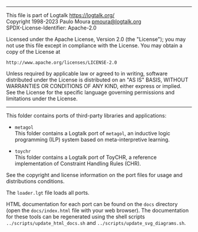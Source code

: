 ________________________________________________________________________

This file is part of Logtalk <https://logtalk.org/>  
Copyright 1998-2023 Paulo Moura <pmoura@logtalk.org>  
SPDX-License-Identifier: Apache-2.0

Licensed under the Apache License, Version 2.0 (the "License");
you may not use this file except in compliance with the License.
You may obtain a copy of the License at

    http://www.apache.org/licenses/LICENSE-2.0

Unless required by applicable law or agreed to in writing, software
distributed under the License is distributed on an "AS IS" BASIS,
WITHOUT WARRANTIES OR CONDITIONS OF ANY KIND, either express or implied.
See the License for the specific language governing permissions and
limitations under the License.
________________________________________________________________________


This folder contains ports of third-party libraries and applications:

* `metagol`  
	This folder contains a Logtalk port of `metagol`, an inductive
	logic programming (ILP) system based on meta-interpretive learning.

* `toychr`  
	This folder contains a Logtalk port of ToyCHR, a reference
	implementation of Constraint Handling Rules (CHR).

See the copyright and license information on the port files for usage
and distributions conditions.

The `loader.lgt` file loads all ports.

HTML documentation for each port can be found on the `docs` directory
(open the `docs/index.html` file with your web browser). The documentation
for these tools can be regenerated using the shell scripts
`../scripts/update_html_docs.sh` and `../scripts/update_svg_diagrams.sh`.
